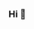 ### Hi 👋

<!-- [![Anurag's github stats](https://github-readme-stats.vercel.app/api?username=glory4god)](https://github.com/anuraghazra/github-readme-stats) -->

<!--
**glory4god/glory4god** is a ✨ _special_ ✨ repository because its `README.md` (this file) appears on your GitHub profile.

Here are some ideas to get you started:

- 🔭 I’m currently working on ...
- 🌱 I’m currently learning ...
- 👯 I’m looking to collaborate on ...
- 🤔 I’m looking for help with ...
- 💬 Ask me about ...
- 📫 How to reach me: ...
- 😄 Pronouns: ...
- ⚡ Fun fact: ...
-->
